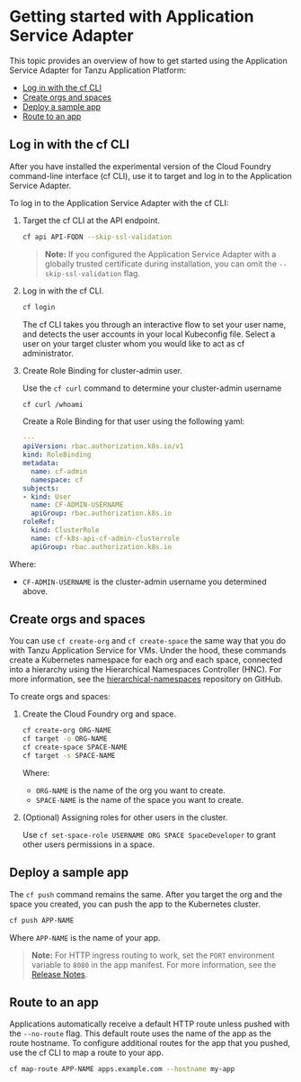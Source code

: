 # Getting started with Application Service Adapter

This topic provides an overview of how to get started using the Application Service Adapter for Tanzu Application Platform:

* [Log in with the cf CLI](#log-in)
* [Create orgs and spaces](#create-orgs-spaces)
* [Deploy a sample app](#deploy-sample-app)
* [Route to an app](#routing-sample-app)

## <a id="login"></a>Log in with the cf CLI

After you have installed the experimental version of the Cloud Foundry command-line interface (cf CLI), use it to target and log in to the Application Service Adapter.

To log in to the Application Service Adapter with the cf CLI:

1. Target the cf CLI at the API endpoint.

    ```bash
    cf api API-FQDN --skip-ssl-validation
    ```

    > **Note:**  If you configured the Application Service Adapter with a globally trusted certificate during installation, you can omit the `--skip-ssl-validation` flag.

1. Log in with the cf CLI.

    ```bash
    cf login
    ```

    The cf CLI takes you through an interactive flow to set your user name, and detects the user accounts in your local Kubeconfig file. Select a user on your target cluster whom you would like to act as cf administrator.

1. Create Role Binding for cluster-admin user.

   Use the `cf curl` command to determine your cluster-admin username
   
    ```bash
    cf curl /whoami
    ```

   Create a Role Binding for that user using the following yaml:
   
   ```yaml
   ---
   apiVersion: rbac.authorization.k8s.io/v1
   kind: RoleBinding
   metadata:
     name: cf-admin
     namespace: cf
   subjects:
   - kind: User
     name: CF-ADMIN-USERNAME
     apiGroup: rbac.authorization.k8s.io
   roleRef:
     kind: ClusterRole
     name: cf-k8s-api-cf-admin-clusterrole
     apiGroup: rbac.authorization.k8s.io
   ```

  Where:
  * `CF-ADMIN-USERNAME` is the cluster-admin username you determined above.

## <a id="create-orgs-spaces"></a>Create orgs and spaces

You can use `cf create-org` and `cf create-space` the same way that you do with Tanzu Application Service for VMs. Under the hood, these commands create a Kubernetes namespace for each org and each space, connected into a hierarchy using the Hierarchical Namespaces Controller (HNC). For more information, see the [hierarchical-namespaces](https://github.com/kubernetes-sigs/hierarchical-namespaces) repository on GitHub.

To create orgs and spaces:

1. Create the Cloud Foundry org and space.

    ```bash
    cf create-org ORG-NAME
    cf target -o ORG-NAME
    cf create-space SPACE-NAME
    cf target -s SPACE-NAME
    ```
    Where:

    - `ORG-NAME` is the name of the org you want to create.
    - `SPACE-NAME` is the name of the space you want to create.

1. (Optional) Assigning roles for other users in the cluster.

   Use `cf set-space-role USERNAME ORG SPACE SpaceDeveloper` to grant other users permissions in a space.


## <a id="deploy-sample-app"></a>Deploy a sample app

The `cf push` command remains the same. After you target the org and the space you created, you can push the app to the Kubernetes cluster.

```bash
cf push APP-NAME
```
Where `APP-NAME` is the name of your app.

> **Note:** For HTTP ingress routing to work, set the `PORT` environment variable to `8080` in the app manifest. For more information, see the [Release Notes](release-notes.md).

## <a id="routing-sample-app"></a>Route to an app

Applications automatically receive a default HTTP route unless pushed with the `--no-route` flag. This default route uses the name of the app as the route hostname.
To configure additional routes for the app that you pushed, use the cf CLI to map a route to your app.

```bash
cf map-route APP-NAME apps.example.com --hostname my-app
```
